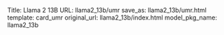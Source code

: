 Title: Llama 2 13B
URL: llama2_13b/umr
save_as: llama2_13b/umr.html
template: card_umr
original_url: llama2_13b/index.html
model_pkg_name: llama2_13b

